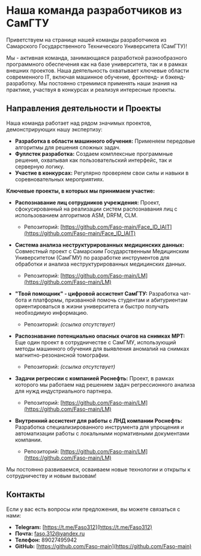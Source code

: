 # Наша команда разработчиков из СамГТУ

Приветствуем на странице нашей команды разработчиков из Самарского Государственного Технического Университета (СамГТУ)!

Мы - активная команда, занимающаяся разработкой разнообразного программного обеспечения как на базе университета, так и в рамках внешних проектов. Наша деятельность охватывает ключевые области современного IT, включая машинное обучение, фронтенд- и бэкенд-разработку. Мы постоянно стремимся применять наши знания на практике, участвуя в конкурсах и реализуя интересные проекты.

## Направления деятельности и Проекты

Наша команда работает над рядом значимых проектов, демонстрирующих нашу экспертизу:

* **Разработка в области машинного обучения:** Применяем передовые алгоритмы для решения сложных задач.
* **Фуллстек разработка:** Создаем комплексные программные решения, охватывая как пользовательский интерфейс, так и серверную логику.
* **Участие в конкурсах:** Регулярно проверяем свои силы и навыки в соревновательных мероприятиях.

**Ключевые проекты, в которых мы принимаем участие:**

* **Распознавание лиц сотрудников учреждения:**
    Проект, сфокусированный на реализации систем распознавания лиц с использованием алгоритмов ASM, DRFM, CLM.
    * Репозиторий: [https://github.com/Faso-main/Face_ID_IAIT](https://github.com/Faso-main/Face_ID_IAIT)

* **Система анализа неструктурированных медицинских данных:**
    Совместный проект с Самарским Государственным Медицинским Университетом (СамГМУ) по разработке инструментов для обработки и анализа неструктурированных медицинских данных.
    * Репозиторий: [https://github.com/Faso-main/LM](https://github.com/Faso-main/LM)

* **"Твой помощник" - цифровой ассистент СамГТУ:**
    Разработка чат-бота и платформы, призванной помочь студентам и абитуриентам ориентироваться в жизни университета и быстро получать необходимую информацию.
    * Репозиторий: *(ссылка отсутствует)*

* **Распознавание потенциально опасных очагов на снимках МРТ:**
    Еще один проект в сотрудничестве с СамГМУ, использующий методы машинного обучения для выявления аномалий на снимках магнитно-резонансной томографии.
    * Репозиторий: *(ссылка отсутствует)*

* **Задачи регрессии с компанией Роснефть:**
    Проект, в рамках которого мы работаем над решением задач регрессионного анализа для нужд индустриального партнера.
    * Репозиторий: [https://github.com/Faso-main/LM](https://github.com/Faso-main/LM)

* **Внутренний ассистент для работы с ЛНД компании Роснефть:**
    Разработка специализированного инструмента для упрощения и автоматизации работы с локальными нормативными документами компании.
    * Репозиторий: [https://github.com/Faso-main/LM](https://github.com/Faso-main/LM)

Мы постоянно развиваемся, осваиваем новые технологии и открыты к сотрудничеству и новым вызовам!

## Контакты

Если у вас есть вопросы или предложения, вы можете связаться с нами:

* **Telegram:** [https://t.me/Faso312](https://t.me/Faso312)
* **Почта:** faso.312@yandex.ru
* **Телефон:** 89027495942
* **GitHub:** [https://github.com/Faso-main](https://github.com/Faso-main)
